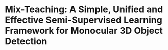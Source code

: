 # Mix-Teaching: A Simple, Unified and Effective Semi-Supervised Learning Framework for Monocular 3D Object Detection
